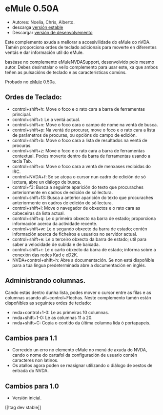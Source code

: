 # eMule 0.50A #

*	Autores: Noelia, Chris, Alberto.
*	descarga [versión estable][1]
*	Descargar [versión de desenvolvemento][3]

Este complemento axuda a mellorar a accesivilidade do eMule co nVDA.  Tamén
proporciona ordes de teclado adicionais para moverte en diferentes ventás e
dar información util do eMule.

baséase no complemento eMuleNVDASupport, desenvolvido polo mesmo
autor. Debes desinstalar o vello complemento para usar este, xa que ambos
teñen as pulsacións de teclado e as características comúns.

Probado no [eMule][2] 0.50a.

## Ordes de Teclado: ##

*	control+shift+h: Move o foco e o rato cara a barra de ferramentas
  principal.
*	control+shift+t: Le a ventá actual.
*	control+shift+n: Move o foco cara o campo de nome na ventá de busca.
*	control+shift+p: Na ventá de procurar, move o foco e o rato cara a lista
  de parámetros de procuras, ou opcións do campo de edición.
*	control+shift+b: Move o foco cara a lista de resultados na ventá de
  procuras.
*	control+shift+z: Move o foco e o rato cara a barra de ferramentas
  contextual. Podes moverte dentro da barra de ferramentas usando a tecla
  Tab.
*	control+shift+o: Move o foco cara a ventá de menxases recibidas do IRC.
*	control+NVDA+f: Se se atopa o cursor nun cadro de edición de só lectura,
  abre un diálogo de busca.
*	control+f3: Busca a seguinte aparición do texto que procuraches
  anteriormente en cadros de edición de só lectura.
*	control+shift+f3: Busca a anterior aparición do texto que procuraches
  anteriormente en cadros de edición de só lectura.
*	control+shift+l: Move o navegador de obxectos e o rato cara as cabeceiras
  da lista actual.
*	control+shift+q: Le o primeiro obxecto na barra de estado; proporciona
  información acerca da actividade recente.
*	control+shift+w: Le o segundo obxecto da barra de estado; contén
  información acerca de ficheiros e usuarios no servidor actual.
*	control+shift+e: Le o terceiro obxecto da barra de estado; util para saber
  a velocidade de subida e de baixada.
*	control+shift+r: Le o carto obxecto da barra de estado; informa sobre a
  conexión das redes Kad e eD2K.
*	NVDA+control+shift+h: Abre a documentación. Se non está dispoñible para a
  túa lingua predeterminada abre a documentación en inglés.

## Administrando columnas. ##

Cando estás dentro dunha lista, podes mover o cursor entre as filas e as
columnas usando alt+control+Flechas.  Neste complemento tamén están
dispoñibles as seguintes ordes de teclado:

*	nvda+control+1-0: Le as primeiras 10 columnas.
*	nvda+shift+1-0: Le as columnas 11 a 20.
*	nvda+shift+C: Copia o contido da última columna lida ó portapapeis.

## Cambios para 1.1 ##
*	 Correxido un erro no elemento eMule no menú de axuda do NVDA, cando o
   nome do cartafol da configuración de usuario contén caracteres non
   latinos.
*	 Os atallos agora poden se reasignar utilizando o diálogo de xestos de
   entrada do NVDA.

## Cambios para 1.0 ##
*	 Versión inicial.

[[!tag dev stable]]

[1]: http://addons.nvda-project.org/files/get.php?file=em

[2]: http://www.emule-project.net

[3]: http://addons.nvda-project.org/files/get.php?file=em-dev
